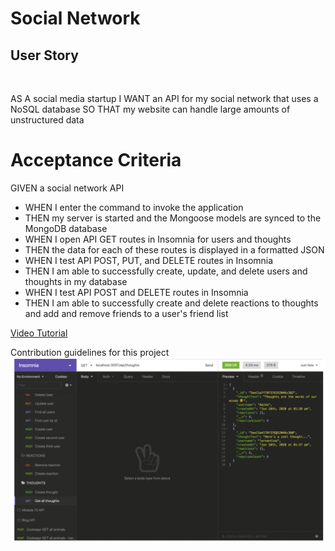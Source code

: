 # Social Network

## User Story

<br>

AS A social media startup
I WANT an API for my social network that uses a NoSQL database
SO THAT my website can handle large amounts of unstructured data

# Acceptance Criteria

GIVEN a social network API
<br>

<ul>
<li>WHEN I enter the command to invoke the application</li>
<li>THEN my server is started and the Mongoose models are synced to the MongoDB database</li>
<li>WHEN I open API GET routes in Insomnia for users and thoughts</li>
<li>THEN the data for each of these routes is displayed in a formatted JSON</li>
<li>WHEN I test API POST, PUT, and DELETE routes in Insomnia</li>
<li>THEN I am able to successfully create, update, and delete users and thoughts in my database</li>
<li>WHEN I test API POST and DELETE routes in Insomnia</li>
<li>THEN I am able to successfully create and delete reactions to thoughts and add and remove friends to a user's friend list</li>
</ul>

[Video Tutorial](https://placeholder)

Contribution guidelines for this project
<img src="./assets/images/insomnia-capture.png" alt="screenshot" />
